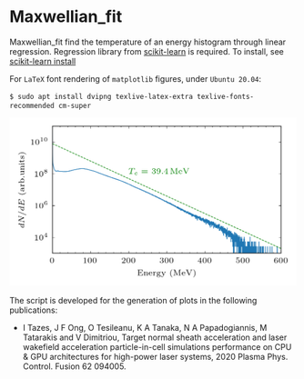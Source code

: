 # Maxwellian_fit

Maxwellian_fit find the temperature of an energy histogram through linear regression. Regression library from [scikit-learn](https://scikit-learn.org/stable/index.html) is required. To install, see [scikit-learn install](https://scikit-learn.org/stable/install.html)

For `LaTeX` font rendering of `matplotlib` figures, under `Ubuntu 20.04`:

```console
$ sudo apt install dvipng texlive-latex-extra texlive-fonts-recommended cm-super
```

![alt text](histogram.png)

The script is developed for the generation of plots in the following publications:

- I Tazes, J F Ong, O Tesileanu, K A Tanaka, N A Papadogiannis, M Tatarakis and V Dimitriou, Target normal sheath acceleration and laser wakefield acceleration particle-in-cell simulations performance on CPU & GPU architectures for high-power laser systems, 2020 Plasma Phys. Control. Fusion 62 094005.
